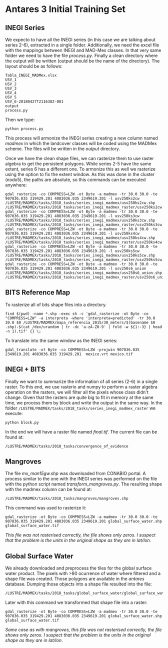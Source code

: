 # Antares 3 Initial Training Set

## INEGI Series

We expecto to have all the INEGI series (in this case we are talking about series 2-6), extracted in a single folder. Additionally, we need the excel file with the mappings between INEGI and MAD-Mex classes. In that very same folder we need to have the file *process.py*. Finally a clean directory where the output will be written (output should be the name of the directory). The layout should be as follows:

```
Tabla_INEGI_MADMex.xlsx
USV_1
USV_2
USV_3
USV_4
USV_5
USV_6-20180427T211638Z-001
output
process.py
```

Then we type:

```
python process.py
```

This process will armonize the INEGI series creating a new column named *madmex* in which the landcover classes will be coded using the MADMex scheme. The files will be written in the *output* directory.

Once we have the clean shape files, we can rasterize them to use raster algebra to get the persistent polygons. While series 2-5 have the same extent, series 6 has a different one. To armonize this as well we rasterize using the option to fix the extent window. As this was done in the cluster (nodo5), the paths are absolute, so this commands can be executed anywhere:

```
gdal_rasterize -co COMPRESS=LZW -ot Byte -a madmex -tr 30.0 30.0 -te  907836.035 319429.201 4083036.035 2349619.201 -l usv250ks2cw /LUSTRE/MADMEX/tasks/2018_tasks/series_inegi_madmex/usv250ks2cw.shp /LUSTRE/MADMEX/tasks/2018_tasks/series_inegi_madmex_raster/usv250ks2cw.tif
gdal_rasterize -co COMPRESS=LZW -ot Byte -a madmex -tr 30.0 30.0 -te  907836.035 319429.201 4083036.035 2349619.201 -l usv250ks3cw /LUSTRE/MADMEX/tasks/2018_tasks/series_inegi_madmex/usv250ks3cw.shp /LUSTRE/MADMEX/tasks/2018_tasks/series_inegi_madmex_raster/usv250ks3cw.tif
gdal_rasterize -co COMPRESS=LZW -ot Byte -a madmex -tr 30.0 30.0 -te  907836.035 319429.201 4083036.035 2349619.201 -l usv250ks4cw /LUSTRE/MADMEX/tasks/2018_tasks/series_inegi_madmex/usv250ks4cw.shp /LUSTRE/MADMEX/tasks/2018_tasks/series_inegi_madmex_raster/usv250ks4cw.tif
gdal_rasterize -co COMPRESS=LZW -ot Byte -a madmex -tr 30.0 30.0 -te  907836.035 319429.201 4083036.035 2349619.201 -l usv250ks5cw /LUSTRE/MADMEX/tasks/2018_tasks/series_inegi_madmex/usv250ks5cw.shp /LUSTRE/MADMEX/tasks/2018_tasks/series_inegi_madmex_raster/usv250ks5cw.tif
gdal_rasterize -co COMPRESS=LZW -ot Byte -a madmex -tr 30.0 30.0 -te  907836.035 319429.201 4083036.035 2349619.201 -l usv250s6_union /LUSTRE/MADMEX/tasks/2018_tasks/series_inegi_madmex/usv250s6_union.shp /LUSTRE/MADMEX/tasks/2018_tasks/series_inegi_madmex_raster/usv250s6_union.tif
```


## BITS Reference Map

To rasterize all of bits shape files into a directory.

```
find $(pwd) -name *.shp -exec sh -c 'gdal_rasterize -ot Byte -co "COMPRESS=LZW" -a interpreta -where 'interpreta=predicted' -tr 30.0 30.0 $0 /LUSTRE/MADMEX/mapa_referencia_2015/30_meters/$(basename $0 .shp)-$(cat /dev/urandom | tr -dc 'a-zA-Z0-9' | fold -w ${1:-3} | head -n 1).tif' {} \;
```


To translate into the same window as the INEGI series:

```
gdal_translate -ot Byte -co COMPRESS=LZW -projwin 907836.035 2349619.201 4083036.035 319429.201  mexico.vrt mexico.tif
```

## INEGI + BITS

Finally we want to summarize the information of all series (2-6) in a single raster. To this end, we use rasterio and numpy to perform a raster algebra operation on the rasters, we will filter all the pixels whose class didn't change. Given that the rasters are quite big to fit in memory at the same time, we process them by block and write the output in the same way. In the folder `/LUSTRE/MADMEX/tasks/2018_tasks/series_inegi_madmex_raster` we execute:

```
python block.py
```

In the end we will have a raster file named *final.tif*. The current file can be found at:

```
/LUSTRE/MADMEX/tasks/2018_tasks/convergence_of_evidence
```




## Mangroves

The file *mx_man15gw.shp* was downloaded from CONABIO portal. A process similar to the one with the INEGI series was performed on the file with the python script named *transform_mangroves.py*. The resulting shape with the madmex column can be found at:

```
/LUSTRE/MADMEX/tasks/2018_tasks/mangroves/mangroves.shp
```

This command was used to rasterize it:

```
gdal_rasterize -ot Byte -co COMPRESS=LZW -a madmex -tr 30.0 30.0 -te 907836.035 319429.201 4083036.035 2349619.201 global_surface_water.shp global_surface_water.tif
```

*This file was not rasterised correctly, the file shows only zeros. I suspect that the problem is the units in the original shape as they are in lat/lon.*

## Global Surface Water

We already downloaded and preprocess the tiles for the global surface water product. The pixels with >80 ocurrence of water where filtered and a shape file was created. Those polygons are available in the *antares* database. Dumping those objects into a shape file resulted into the file:

```
/LUSTRE/MADMEX/tasks/2018_tasks/global_surface_water/global_surface_water.shp
```

Later with this command we transformed that shape file into a raster:

```
gdal_rasterize -ot Byte -co COMPRESS=LZW -a madmex -tr 30.0 30.0 -te 907836.035 319429.201 4083036.035 2349619.201 global_surface_water.shp global_surface_water.tif
```

*Same case as with mangroves, this file was not rasterised correctly, the file shows only zeros. I suspect that the problem is the units in the original shape as they are in lat/lon.*

